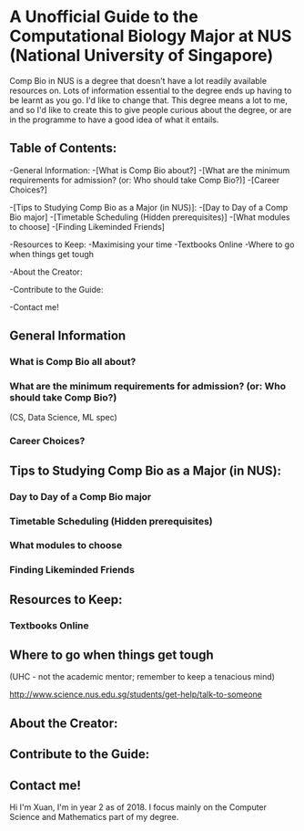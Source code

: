 # A Unofficial Guide to the Computational Biology Major at NUS (National University of Singapore)

Comp Bio in NUS is a degree that doesn't have a lot readily available resources on. Lots of information essential to the degree ends up having to be learnt as you go. I'd like to change that. This degree means a lot to me, and so I'd like to create this to give people curious about the degree, or are in the programme to have a good idea of what it entails. 
## Table of Contents:

-General Information:
 -[What is Comp Bio about?]
 -[What are the minimum requirements for admission? (or: Who should take Comp Bio?)] 
 -[Career Choices?] 

-[Tips to Studying Comp Bio as a Major (in NUS)]:
 -[Day to Day of a Comp Bio major]
 -[Timetable Scheduling (Hidden prerequisites)]
 -[What modules to choose]
 -[Finding Likeminded Friends] 

-Resources to Keep:
 -Maximising your time
 -Textbooks Online
 -Where to go when things get tough 

-About the Creator:

-Contribute to the Guide:

-Contact me! 

## General Information 

### What is Comp Bio all about?

### What are the minimum requirements for admission? (or: Who should take Comp Bio?)
(CS, Data Science, ML spec)

### Career Choices?

## Tips to Studying Comp Bio as a Major (in NUS):

### Day to Day of a Comp Bio major

### Timetable Scheduling (Hidden prerequisites)

### What modules to choose

### Finding Likeminded Friends 

## Resources to Keep:

### Textbooks Online

## Where to go when things get tough
(UHC - not the academic mentor; remember to keep a tenacious mind)

http://www.science.nus.edu.sg/students/get-help/talk-to-someone

## About the Creator:


## Contribute to the Guide:

## Contact me! 
Hi I'm Xuan, I'm in year 2 as of 2018. I focus mainly on the Computer Science and Mathematics part of my degree. 